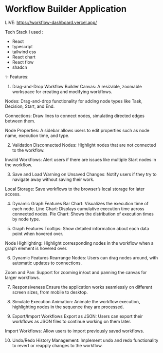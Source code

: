 
# Workflow Builder Application
LIVE: https://workflow-dashboard.vercel.app/

  


Tech Stack I used : 
- React
- typescript
- tailwind css
- React chart
- React flow
- shadcn 

✨ Features:
1. Drag-and-Drop Workflow Builder
Canvas: A resizable, zoomable workspace for creating and modifying workflows.

Nodes: Drag-and-drop functionality for adding node types like Task, Decision, Start, and End.

Connections: Draw lines to connect nodes, simulating directed edges between them.

Node Properties: A sidebar allows users to edit properties such as node name, execution time, and type.

2. Validation
Disconnected Nodes: Highlight nodes that are not connected to the workflow.

Invalid Workflows: Alert users if there are issues like multiple Start nodes in the workflow.

3. Save and Load
Warning on Unsaved Changes: Notify users if they try to navigate away without saving their work.

Local Storage: Save workflows to the browser’s local storage for later access.

4. Dynamic Graph Features
Bar Chart: Visualizes the execution time of each node.
Line Chart: Displays cumulative execution time across connected nodes.
Pie Chart: Shows the distribution of execution times by node type.

5. Graph Features
Tooltips: Show detailed information about each data point when hovered over.

Node Highlighting: Highlight corresponding nodes in the workflow when a graph element is hovered over.

6. Dynamic Features
Rearrange Nodes: Users can drag nodes around, with automatic updates to connections.

Zoom and Pan: Support for zooming in/out and panning the canvas for larger workflows.

7. Responsiveness
Ensure the application works seamlessly on different screen sizes, from mobile to desktop.

8. Simulate Execution
Animation: Animate the workflow execution, highlighting nodes in the sequence they are processed.

9. Export/Import Workflows
Export as JSON: Users can export their workflows as JSON files to continue working on them later.

Import Workflows: Allow users to import previously saved workflows.

10. Undo/Redo
History Management: Implement undo and redo functionality to revert or reapply changes to the workflow.




